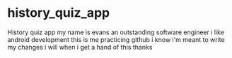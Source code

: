 # history_quiz_app
History quiz app
my name is evans an outstanding software engineer
i like android development
this is me practicing github
i know i'm meant to write my changes 
i will when i get a hand of this 
thanks
